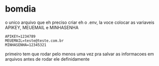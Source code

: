 # bomdia


o unico arquivo que eh preciso criar eh o .env, la voce colocar as variaveis APIKEY, MEUEMAIL e MINHASENHA
```
APIKEY=1234789
MEUEMAIL=teste@teste.com.br
MINHASENHA=12345321
```

primeiro tem que rodar pelo menos uma vez pra salvar as informacoes em arquivos antes de rodar ele definidamente